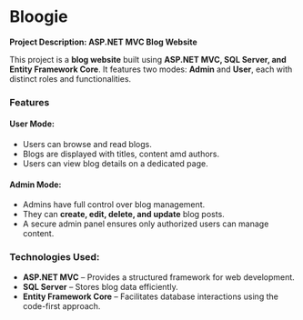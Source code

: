 # Bloogie
**Project Description: ASP.NET MVC Blog Website**  

This project is a **blog website** built using **ASP.NET MVC, SQL Server, and Entity Framework Core**. It features two modes: **Admin** and **User**, each with distinct roles and functionalities.  

### **Features**  

#### **User Mode:**  
- Users can browse and read blogs.  
- Blogs are displayed with titles, content amd authors.  
- Users can view blog details on a dedicated page.  

#### **Admin Mode:**  
- Admins have full control over blog management.  
- They can **create, edit, delete, and update** blog posts.  
- A secure admin panel ensures only authorized users can manage content.  

### **Technologies Used:**  
- **ASP.NET MVC** – Provides a structured framework for web development.  
- **SQL Server** – Stores blog data efficiently.  
- **Entity Framework Core** – Facilitates database interactions using the code-first approach. 
